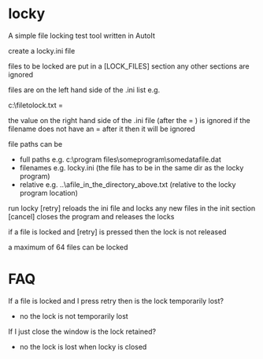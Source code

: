 locky
=====

A simple file locking test tool written in AutoIt

create a locky.ini file

files to be locked are put in a [LOCK_FILES] section
any other sections are ignored

files are on the left hand side of the .ini list e.g.

c:\filetolock.txt =

the value on the right hand side of the .ini file (after the = ) is ignored
if the filename does not have an = after it then it will be ignored

file paths can be
- full paths e.g. c:\program files\someprogram\somedatafile.dat
- filenames e.g. locky.ini (the file has to be in the same dir as the locky program)
- relative e.g. ..\afile_in_the_directory_above.txt (relative to the locky program location)

run locky
[retry] reloads the ini file and locks any new files in the init section
[cancel] closes the program and releases the locks

if a file is locked and [retry] is pressed then the lock is not released 

a maximum of 64 files can be locked 


FAQ
===
If a file is locked and I press retry then is the lock temporarily lost?
- no the lock is not temporarily lost

If I just close the window is the lock retained?
- no the lock is lost when locky is closed